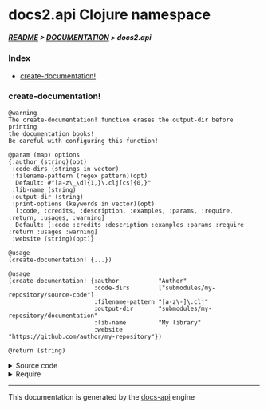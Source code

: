 
# docs2.api Clojure namespace

##### [README](../../../README.md) > [DOCUMENTATION](../../COVER.md) > docs2.api

### Index

- [create-documentation!](#create-documentation)

### create-documentation!

```
@warning
The create-documentation! function erases the output-dir before printing
the documentation books!
Be careful with configuring this function!
```

```
@param (map) options
{:author (string)(opt)
 :code-dirs (strings in vector)
 :filename-pattern (regex pattern)(opt)
  Default: #"[a-z\_\d]{1,}\.clj[cs]{0,}"
 :lib-name (string)
 :output-dir (string)
 :print-options (keywords in vector)(opt)
  [:code, :credits, :description, :examples, :params, :require, :return, :usages, :warning]
  Default: [:code :credits :description :examples :params :require :return :usages :warning]
 :website (string)(opt)}
```

```
@usage
(create-documentation! {...})
```

```
@usage
(create-documentation! {:author           "Author"
                        :code-dirs        ["submodules/my-repository/source-code"]
                        :filename-pattern "[a-z\-]\.clj"
                        :output-dir       "submodules/my-repository/documentation"
                        :lib-name         "My library"
                        :website          "https://github.com/author/my-repository"})
```

```
@return (string)
```

<details>
<summary>Source code</summary>

```
(defn create-documentation!
  [options]
  (if (p/valid? options {:pattern* core.patterns/OPTIONS-PATTERN})
      (let [options (core.prototypes/options-prototype options)]
           (try                (do (detect.engine/detect-files! options)
                    (import.engine/import-files! options))
                (catch Exception e (println e))))
```

</details>

<details>
<summary>Require</summary>

```
(ns my-namespace (:require [docs2.api :refer [create-documentation!]]))

(docs2.api/create-documentation! ...)
(create-documentation!           ...)
```

</details>

---

This documentation is generated by the [docs-api](https://github.com/bithandshake/docs-api) engine

